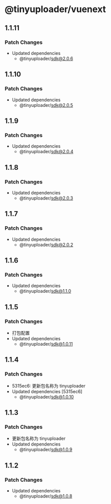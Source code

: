 # @tinyuploader/vuenext

## 1.1.11

### Patch Changes

- Updated dependencies
  - @tinyuploader/sdk@2.0.6

## 1.1.10

### Patch Changes

- Updated dependencies
  - @tinyuploader/sdk@2.0.5

## 1.1.9

### Patch Changes

- Updated dependencies
  - @tinyuploader/sdk@2.0.4

## 1.1.8

### Patch Changes

- Updated dependencies
  - @tinyuploader/sdk@2.0.3

## 1.1.7

### Patch Changes

- Updated dependencies
  - @tinyuploader/sdk@2.0.2

## 1.1.6

### Patch Changes

- Updated dependencies
  - @tinyuploader/sdk@1.1.0

## 1.1.5

### Patch Changes

- 打包配置
- Updated dependencies
  - @tinyuploader/sdk@1.0.11

## 1.1.4

### Patch Changes

- 5315ec6: 更新包名称为 tinyuploader
- Updated dependencies [5315ec6]
  - @tinyuploader/sdk@1.0.10

## 1.1.3

### Patch Changes

- 更新包名称为 tinyuploader
- Updated dependencies
  - @tinyuploader/sdk@1.0.9

## 1.1.2

### Patch Changes

- Updated dependencies
  - @tinyuploader/sdk@1.0.8
